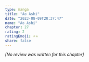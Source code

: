 ```yaml
---
type: manga
title: "Ao Ashi"
date: "2023-08-09T20:37:47"
name: "Ao Ashi"
chapter: 27
rating: 2
ratingEmoji: ⭐️⭐️
share: false
---
```


*[No review was written for this chapter]*
